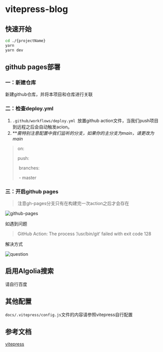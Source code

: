 # vitepress-blog

## 快速开始
```bash
cd ./{projectName}
yarn
yarn dev
```

## github pages部署
### 一：新建仓库
新建github仓库，并将本项目和仓库进行关联

### 二：检查deploy.yml

1. `.github/workflows/deploy.yml `放置github action文件，当我们push项目到远程之后会自动触发acion。
2. ***需特别注意配置中我们监听的分支，如果你的主分支为main，请更改为main*

> on:
>
>   push:
>
> ​    branches:
>
> ​      \- master

### 三：开启github pages

> 注意gh-pages分支只有在构建完一次action之后才会存在

![github-pages](https://csuxzy-images-1300770696.cos.ap-guangzhou.myqcloud.com/github-pages.png)

如遇到问题

> GitHub Action: The process ‘/usr/bin/git‘ failed with exit code 128

解决方式

![question](https://csuxzy-images-1300770696.cos.ap-guangzhou.myqcloud.com/question.webp)

## 启用Algolia搜索
请自行百度

## 其他配置

`docs/.vitepress/config.js`文件的内容请参照vitepress自行配置

## 参考文档
[vitepress](https://vitepress.dev/reference/default-theme-last-updated)